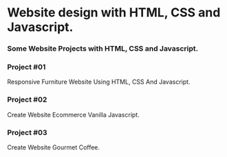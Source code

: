 # Website design with HTML, CSS and Javascript.
### Some Website Projects with HTML, CSS and Javascript.

### Project #01
Responsive Furniture Website Using HTML, CSS And Javascript.

### Project #02
Create Website Ecommerce Vanilla Javascript.


### Project #03
Create Website Gourmet Coffee.
